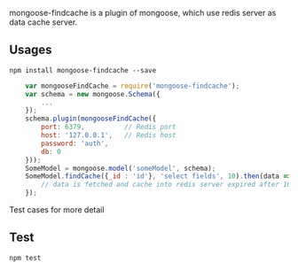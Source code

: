 mongoose-findcache is a plugin of mongoose, which use redis server as data cache server.

## Usages
`npm install mongoose-findcache --save`

```javascript
	var mongooseFindCache = require('mongoose-findcache');
	var schema = new mongoose.Schema({
        ...
    });
    schema.plugin(mongooseFindCache({
    	port: 6379,          // Redis port
		host: '127.0.0.1',   // Redis host
		password: 'auth',
		db: 0
    }));
    SomeModel = mongoose.model('someModel', schema);
    SomeModel.findCache({_id : 'id'}, 'select fields', 10).then(data => {
    	// data is fetched and cache into redis server expired after 10's
    });
```

Test cases for more detail

## Test
`npm test`